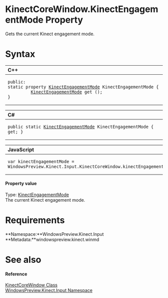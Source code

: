 KinectCoreWindow.KinectEngagementMode Property  
==============================================  

Gets the current Kinect engagement mode. <span id="syntaxSection"></span>

Syntax  
======  

<table>
<colgroup>
<col width="100%" />
</colgroup>
<thead>
<tr class="header">
<th align="left">C++</th>
</tr>
</thead>
<tbody>
<tr class="odd">
<td align="left"><pre><code>public:  
static property <a href="../../KinectEngagementMode.md">KinectEngagementMode</a> KinectEngagementMode {  
         <a href="../../KinectEngagementMode.md">KinectEngagementMode</a> get ();  
}</code></pre></td>
</tr>
</tbody>
</table>

<table>
<colgroup>
<col width="100%" />
</colgroup>
<thead>
<tr class="header">
<th align="left">C#</th>
</tr>
</thead>
<tbody>
<tr class="odd">
<td align="left"><pre><code>public static <a href="../../KinectEngagementMode.md">KinectEngagementMode</a> KinectEngagementMode { get; }</code></pre></td>
</tr>
</tbody>
</table>

<table>
<colgroup>
<col width="100%" />
</colgroup>
<thead>
<tr class="header">
<th align="left">JavaScript</th>
</tr>
</thead>
<tbody>
<tr class="odd">
<td align="left"><pre><code>var kinectEngagementMode = WindowsPreview.Kinect.Input.KinectCoreWindow.kinectEngagementMode;</code></pre></td>
</tr>
</tbody>
</table>

<span id="ID4ES"></span>
#### Property value  

Type: [KinectEngagementMode](../../KinectEngagementMode.md)  
The current Kinect engagement mode.  

<span id="requirements"></span>

Requirements  
============  

**Namespace:**WindowsPreview.Kinect.Input  
**Metadata:**windowspreview.kinect.winmd  

<span id="ID4E4"></span>

See also  
========  

<span id="ID4E6"></span>
#### Reference  

[KinectCoreWindow Class](../../KinectCoreWindow_Class.md)  
 [WindowsPreview.Kinect.Input Namespace](../../../Kinect.Input.md)  



<!--Please do not edit the data in the comment block below.-->
<!--
TOCTitle : KinectEngagementMode Property
RLTitle : KinectCoreWindow.KinectEngagementMode Property
KeywordK : KinectEngagementMode property
KeywordK : KinectCoreWindow.KinectEngagementMode property
KeywordF : WindowsPreview.Kinect.Input.KinectCoreWindow.KinectEngagementMode
KeywordF : KinectCoreWindow.KinectEngagementMode
KeywordF : KinectEngagementMode
KeywordF : WindowsPreview.Kinect.Input.KinectCoreWindow.KinectEngagementMode
KeywordA : P:WindowsPreview.Kinect.Input.KinectCoreWindow.KinectEngagementMode
AssetID : P:WindowsPreview.Kinect.Input.KinectCoreWindow.KinectEngagementMode
Locale : en-us
CommunityContent : 1
APIType : Managed
APILocation : windowspreview.kinect.winmd
APIName : WindowsPreview.Kinect.Input.KinectCoreWindow.KinectEngagementMode
TargetOS : Windows
TopicType : kbSyntax
DevLang : VB
DevLang : CSharp
DevLang : JavaScript
DevLang : C++
DocSet : K4Wv2
ProjType : K4Wv2Proj
Technology : Kinect for Windows
Product : Kinect for Windows SDK v2
productversion : 20
-->
